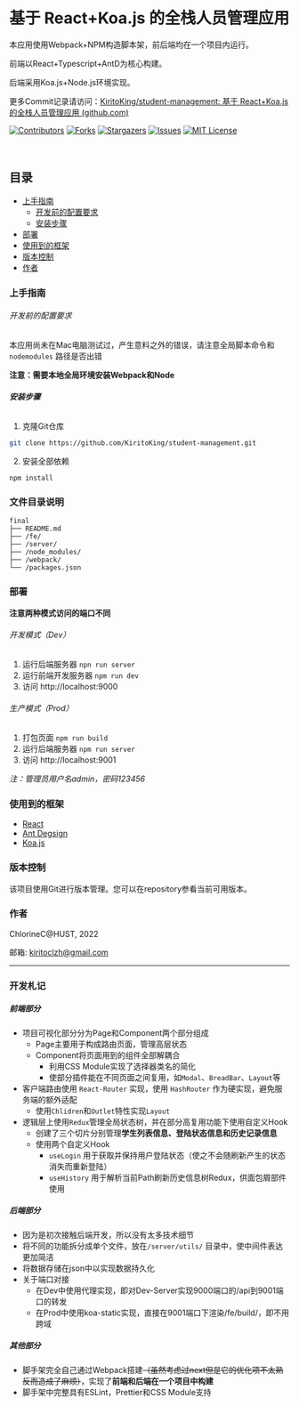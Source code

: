 

# 基于 React+Koa.js 的全栈人员管理应用

本应用使用Webpack+NPM构造脚本架，前后端均在一个项目内运行。

前端以React+Typescript+AntD为核心构建。

后端采用Koa.js+Node.js环境实现。

更多Commit记录请访问：[KiritoKing/student-management: 基于 React+Koa.js 的全栈人员管理应用 (github.com)](https://github.com/KiritoKing/student-management)

<!-- PROJECT SHIELDS -->

[![Contributors][contributors-shield]][contributors-url]
[![Forks][forks-shield]][forks-url]
[![Stargazers][stars-shield]][stars-url]
[![Issues][issues-shield]][issues-url]
[![MIT License][license-shield]][license-url]

<!-- PROJECT LOGO -->
<br />



## 目录

- [上手指南](#上手指南)
  - [开发前的配置要求](#开发前的配置要求)
  - [安装步骤](#安装步骤)
- [部署](#部署)
- [使用到的框架](#使用到的框架)
- [版本控制](#版本控制)
- [作者](#作者)

### 上手指南

###### 开发前的配置要求

本应用尚未在Mac电脑测试过，产生意料之外的错误，请注意全局脚本命令和 `nodemodules` 路径是否出错

**注意：需要本地全局环境安装Webpack和Node**

###### **安装步骤**

1. 克隆Git仓库

```sh
git clone https://github.com/KiritoKing/student-management.git
```

2. 安装全部依赖

```shell
npm install
```



### 文件目录说明

```
final
├── README.md
├── /fe/
├── /server/
├── /node_modules/
├── /webpack/
└── /packages.json
```



### 部署

**注意两种模式访问的端口不同**

###### 开发模式（Dev）

1. 运行后端服务器 `npn run server`
2. 运行前端开发服务器 `npm run dev`
3. 访问 http://localhost:9000

###### 生产模式（Prod）

1. 打包页面 `npm run build`
2. 运行后端服务器 `npm run server`
3. 访问 http://localhost:9001

*注：管理员用户名admin，密码123456*



### 使用到的框架

- [React](https://github.com/facebook/react)
- [Ant Degsign](https://github.com/ant-design/ant-design)
- [Koa.js](https://github.com/koajs/koa)




### 版本控制

该项目使用Git进行版本管理。您可以在repository参看当前可用版本。



### 作者

ChlorineC@HUST, 2022

邮箱: kiritoclzh@gmail.com



---



### 开发札记

##### 前端部分

- 项目可视化部分分为Page和Component两个部分组成
  - Page主要用于构成路由页面，管理高层状态
  - Component将页面用到的组件全部解耦合
    - 利用CSS Module实现了选择器类名的简化
    - 使部分插件能在不同页面之间复用，如`Modal`、`BreadBar`、`Layout`等
- 客户端路由使用 `React-Router` 实现，使用 `HashRouter` 作为硬实现，避免服务端的额外适配
  - 使用`Chlidren`和`Outlet`特性实现`Layout`
- 逻辑层上使用`Redux`管理全局状态树，并在部分高复用功能下使用自定义Hook
  - 创建了三个切片分别管理**学生列表信息、登陆状态信息和历史记录信息**
  - 使用两个自定义Hook
    - `useLogin` 用于获取并保持用户登陆状态（使之不会随刷新产生的状态消失而重新登陆）
    - `useHistory` 用于解析当前Path刷新历史信息树Redux，供面包屑部件使用

##### 后端部分

- 因为是初次接触后端开发，所以没有太多技术细节
- 将不同的功能拆分成单个文件，放在`/server/utils/` 目录中，使中间件表达更加简洁
- 将数据存储在json中以实现数据持久化
- 关于端口对接
  - 在Dev中使用代理实现，即对Dev-Server实现9000端口的/api到9001端口的转发
  - 在Prod中使用koa-static实现，直接在9001端口下渲染/fe/build/，即不用跨域

##### 其他部分

- 脚手架完全自己通过Webpack搭建~~（虽然考虑过next但是它的优化项不太熟反而造成了麻烦）~~，实现了**前端和后端在一个项目中构建**
- 脚手架中完整具有ESLint，Prettier和CSS Module支持



<!-- links -->

[your-project-path]: KiritoKing/student-management
[contributors-shield]: https://img.shields.io/github/contributors/KiritoKing/student-management.svg?style=flat-square
[contributors-url]: https://github.com/KiritoKing/student-management/graphs/contributors
[forks-shield]: https://img.shields.io/github/forks/KiritoKing/student-management.svg?style=flat-square
[forks-url]: https://github.com/KiritoKing/student-management/network/members
[stars-shield]: https://img.shields.io/github/stars/KiritoKing/student-management.svg?style=flat-square
[stars-url]: https://github.com/KiritoKing/student-management/stargazers
[issues-shield]: https://img.shields.io/github/issues/KiritoKing/student-management.svg?style=flat-square
[issues-url]: https://img.shields.io/github/issues/KiritoKing/student-management.svg
[license-shield]: https://img.shields.io/github/license/KiritoKing/student-management.svg?style=flat-square
[license-url]: https://github.com/KiritoKing/student-management/blob/master/LICENSE.txt


